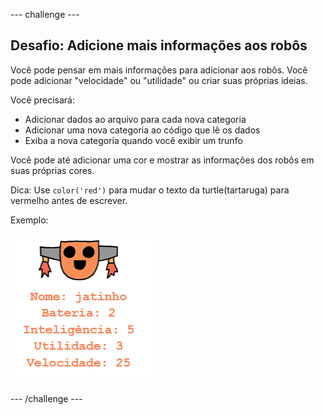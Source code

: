 \--- challenge \---

## Desafio: Adicione mais informações aos robôs

Você pode pensar em mais informações para adicionar aos robôs. Você pode adicionar "velocidade" ou "utilidade" ou criar suas próprias ideias.

Você precisará:

+ Adicionar dados ao arquivo para cada nova categoria 
+ Adicionar uma nova categoria ao código que lê os dados
+ Exiba a nova categoria quando você exibir um trunfo

Você pode até adicionar uma cor e mostrar as informações dos robôs em suas próprias cores.

Dica: Use `color('red')` para mudar o texto da turtle(tartaruga) para vermelho antes de escrever.

Exemplo:

![screenshot](images/robotrumps-jet.png)

\--- /challenge \---